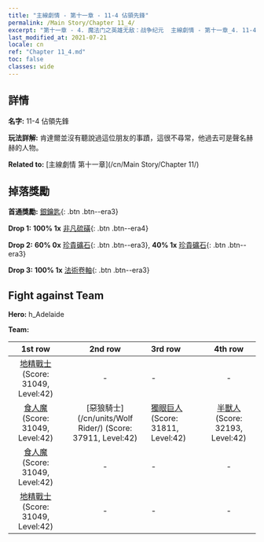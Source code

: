 ```yaml
---
title: "主線劇情 - 第十一章 - 11-4 佔領先鋒"
permalink: /Main Story/Chapter 11_4/
excerpt: "第十一章 - 4. 魔法门之英雄无敌：战争纪元  主線劇情 - 第十一章_4. 11-4 佔領先鋒"
last_modified_at: 2021-07-21
locale: cn
ref: "Chapter 11_4.md"
toc: false
classes: wide
---
```


## 詳情

 **名字:** 11-4 佔領先鋒

 **玩法詳解:** 肯達爾並沒有聽說過這位朋友的事蹟，這很不尋常，他過去可是聲名赫赫的人物。

 **Related to:** [主線劇情 第十一章](/cn/Main Story/Chapter 11/)

## 掉落獎勵

 **首通獎勵:** [銀鑰匙](/cn/Items/con_693/){: .btn .btn--era3}

 **Drop 1:** **100% 1x** [非凡硫磺](/cn/Items/mat_36/){: .btn .btn--era4}

 **Drop 2:** **60% 0x** [珍貴礦石](/cn/Items/mat_26/){: .btn .btn--era3}, **40% 1x** [珍貴礦石](/cn/Items/mat_26/){: .btn .btn--era3}

 **Drop 3:** **100% 1x** [法術卷軸](/cn/Items/con_694/){: .btn .btn--era3}


## Fight against Team
 **Hero:** h_Adelaide

 **Team:**


  | 1st row | 2nd row | 3rd row | 4th row |
  |:----:|:----:|:----|:----:|
  | [地精戰士](/cn/units/Goblin/) (Score: 31049, Level:42)  | - | - | - |
  | [食人魔](/cn/units/Ogre/) (Score: 31049, Level:42)  | [惡狼騎士](/cn/units/Wolf Rider/) (Score: 37911, Level:42)  | [獨眼巨人](/cn/units/Cyclops/) (Score: 31811, Level:42)  | [半獸人](/cn/units/Orc/) (Score: 32193, Level:42)  |
  | [食人魔](/cn/units/Ogre/) (Score: 31049, Level:42)  | - | - | - |
  | [地精戰士](/cn/units/Goblin/) (Score: 31049, Level:42)  | - | - | - |


